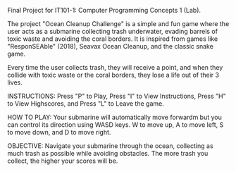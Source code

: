 Final Project for IT101-1: Computer Programming Concepts 1 (Lab).

The project "Ocean Cleanup Challenge" is a simple and fun game where the user acts as a submarine collecting trash underwater, evading barrels of toxic waste and avoiding the coral borders. It is inspired from games like "ResponSEAble" (2018), Seavax Ocean Cleanup, and the classic snake game.

Every time the user collects trash, they will receive a point, and when they collide with toxic waste or the coral borders, they lose a life out of their 3 lives.

INSTRUCTIONS: Press "P" to Play, Press "I" to View Instructions, Press "H" to View Highscores, and Press "L" to Leave the game.

HOW TO PLAY: Your submarine will automatically move forwardm but you can control its direction using WASD keys. W to move up, A to move left, S to move down, and D to move right.

OBJECTIVE: Navigate your submarine through the ocean, collecting as much trash as possible while avoiding obstacles. The more trash you collect, the higher your scores will be.
